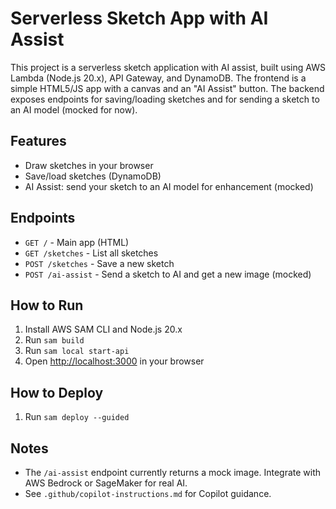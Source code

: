 # Serverless Sketch App with AI Assist

This project is a serverless sketch application with AI assist, built using AWS Lambda (Node.js 20.x), API Gateway, and DynamoDB. The frontend is a simple HTML5/JS app with a canvas and an "AI Assist" button. The backend exposes endpoints for saving/loading sketches and for sending a sketch to an AI model (mocked for now).

## Features
- Draw sketches in your browser
- Save/load sketches (DynamoDB)
- AI Assist: send your sketch to an AI model for enhancement (mocked)

## Endpoints
- `GET /` - Main app (HTML)
- `GET /sketches` - List all sketches
- `POST /sketches` - Save a new sketch
- `POST /ai-assist` - Send a sketch to AI and get a new image (mocked)

## How to Run
1. Install AWS SAM CLI and Node.js 20.x
2. Run `sam build`
3. Run `sam local start-api`
4. Open [http://localhost:3000](http://localhost:3000) in your browser

## How to Deploy
1. Run `sam deploy --guided`

## Notes
- The `/ai-assist` endpoint currently returns a mock image. Integrate with AWS Bedrock or SageMaker for real AI.
- See `.github/copilot-instructions.md` for Copilot guidance.
